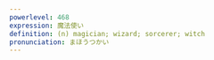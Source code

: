```yaml
---
powerlevel: 468
expression: 魔法使い
definition: (n) magician; wizard; sorcerer; witch
pronunciation: まほうつかい
---
```

